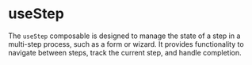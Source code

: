 # useStep

The `useStep` composable is designed to manage the state of a step in a multi-step process, such as a form or wizard. It provides functionality to navigate between steps, track the current step, and handle completion.
